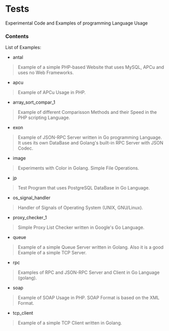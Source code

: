 # Tests
Experimental Code and Examples of programming Language Usage

### Contents

List of Examples:

* antal
>Example of a simple PHP-based Website that uses MySQL, APCu and uses no Web Frameworks.

* apcu
>Example of APCu Usage in PHP.

* array_sort_compar_1
>Example of different Comparisson Methods and their Speed in the PHP scripting Language.

* exon
>Example of JSON-RPC Server written in Go programming Language. It uses its own DataBase and Golang's built-in RPC Server with JSON Codec.

* image
>Experiments with Color in Golang. Simple File Operations.

* jp
>Test Program that uses PostgreSQL DataBase in Go Language.

* os_signal_handler
>Handler of Signals of Operating System (UNIX, GNU/Linux).

* proxy_checker_1
> Simple Proxy List Checker written in Google's Go Language.

* queue
>Example of a simple Queue Server written in Golang. Also it is a good Example of a simple TCP Server.

* rpc
>Examples of RPC and JSON-RPC Server and Client in Go Language (golang).

* soap
>Example of SOAP Usage in PHP. SOAP Format is based on the XML Format.

* tcp_client
>Example of a simple TCP Client written in Golang.
